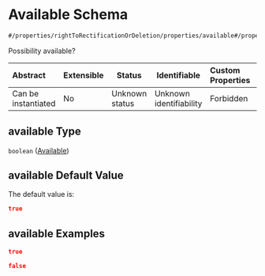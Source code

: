 # Available Schema

```txt
#/properties/rightToRectificationOrDeletion/properties/available#/properties/rightToRectificationOrDeletion/properties/available
```

Possibility available?


| Abstract            | Extensible | Status         | Identifiable            | Custom Properties | Additional Properties | Access Restrictions | Defined In                                                           |
| :------------------ | ---------- | -------------- | ----------------------- | :---------------- | --------------------- | ------------------- | -------------------------------------------------------------------- |
| Can be instantiated | No         | Unknown status | Unknown identifiability | Forbidden         | Allowed               | none                | [tilt-schema.json\*](../out/tilt-schema.json "open original schema") |

## available Type

`boolean` ([Available](tilt-schema-properties-righttorectificationordeletion-properties-available.md))

## available Default Value

The default value is:

```json
true
```

## available Examples

```json
true
```

```json
false
```
